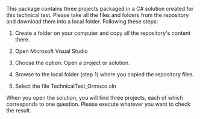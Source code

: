 This package contains three projects packaged in a C# solution created for this technical test. Please take all the files and folders from the repository and download them into a local folder. Following these steps:

1. Create a folder on your computer and copy all the repository's content there.

2. Open Microsoft Visual Studio

3. Choose the option: Open a project or solution.

4. Browse to the local folder (step 1) where you copied the repository files.

5. Select the file TechnicalTest_Ormuco.sln

When you open the solution, you will find three projects, each of which corresponds to one question. Please execute whatever you want to check the result.
